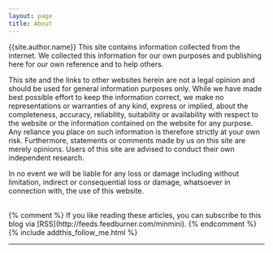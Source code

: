 ```yaml
---
layout: page
title: About
---
```


{{site.author.name}} This site contains information collected from the internet.
We collected this information for our own purposes and publishing here for our own reference and to help others.

This site and the links to other websites herein are not a legal opinion and should be used for general information purposes only.
While we have made best possible effort to keep the information correct, we make no representations
or warranties of any kind, express or implied, about the completeness, accuracy, reliability, suitability or availability
with respect to the website or the information contained on the website for any purpose.
Any reliance you place on such information is therefore strictly at your own risk. Furthermore, statements
or comments made by us on this site are merely opinions. Users of this site are advised to conduct their own
independent research.

In no event we will be liable for any loss or damage including without limitation, indirect or consequential loss or
damage, whatsoever in connection with, the use of this website.

</div>
<br/>
{% comment %}
If you like reading these articles, you can subscribe to this blog via [RSS](http://feeds.feedburner.com/minmini).
{% endcomment %}
{% include addthis_follow_me.html %}

<br/>
<div class="post-date" id="ga-pageviews"></div>

---
